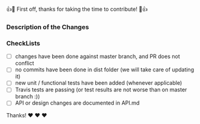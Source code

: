:+1::tada: First off, thanks for taking the time to contribute! :tada::+1:
### Description of the Changes


### CheckLists

- [ ] changes have been done against master branch, and PR does not conflict
- [ ] no commits have been done in dist folder (we will take care of updating it)
- [ ] new unit / functional tests have been added (whenever applicable)
- [ ] Travis tests are passing (or test results are not worse than on master branch :))
- [ ] API or design changes are documented in API.md

 Thanks! :heart: :heart: :heart:
